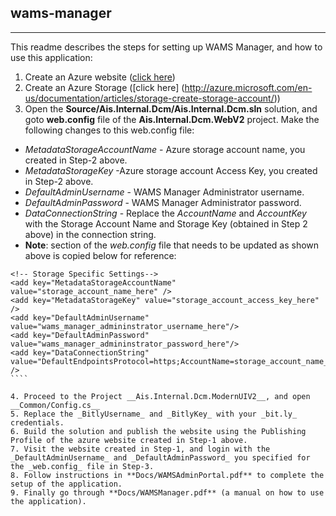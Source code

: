 wams-manager
------------
------------
This readme describes the steps for setting up WAMS Manager, and how to use this application:

1. Create an Azure website ([click here](http://azure.microsoft.com/en-us/documentation/articles/web-sites-dotnet-get-started/))
2. Create an Azure Storage ([click here] (http://azure.microsoft.com/en-us/documentation/articles/storage-create-storage-account/))
3. Open the __Source/Ais.Internal.Dcm/Ais.Internal.Dcm.sln__ solution, and goto __web.config__ file of the __Ais.Internal.Dcm.WebV2__ project. Make the following changes to this web.config file:

  * _MetadataStorageAccountName_  - Azure storage account name, you created in Step-2 above.
  * _MetadataStorageKey_          -Azure storage account Access Key, you created in Step-2 above.
  * _DefaultAdminUsername_        - WAMS Manager Administrator username.
  * _DefaultAdminPassword_        - WAMS Manager Administrator password.
  * _DataConnectionString_        - Replace the _AccountName_ and _AccountKey_ with the Storage Account Name and Storage Key (obtained in Step 2 above) in the connection string.
  * **Note**: section of the _web.config_ file that needs to be updated as shown above is copied below for reference:  
`````
<!-- Storage Specific Settings-->     
<add key="MetadataStorageAccountName" value="storage_account_name_here" />     
<add key="MetadataStorageKey" value="storage_account_access_key_here" />     
<add key="DefaultAdminUsername" value="wams_manager_admininstrator_username_here"/>     
<add key="DefaultAdminPassword" value="wams_manager_admininstrator_password_here"/>    
<add key="DataConnectionString" value="DefaultEndpointsProtocol=https;AccountName=storage_account_name_here;AccountKey=storage_account_access_key_here" /> 
````

4. Proceed to the Project __Ais.Internal.Dcm.ModernUIV2__, and open __Common/Config.cs__
5. Replace the _BitlyUsername_ and _BitlyKey_ with your _bit.ly_ credentials.
6. Build the solution and publish the website using the Publishing Profile of the azure website created in Step-1 above.
7. Visit the website created in Step-1, and login with the _DefaultAdminUsername_ and _DefaultAdminPassword_ you specified for the _web.config_ file in Step-3.
8. Follow instructions in **Docs/WAMSAdminPortal.pdf** to complete the setup of the application.
9. Finally go through **Docs/WAMSManager.pdf** (a manual on how to use the application).

 
